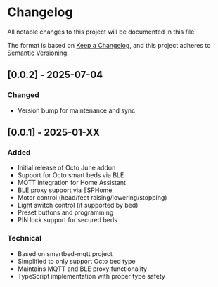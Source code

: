 # Changelog

All notable changes to this project will be documented in this file.

The format is based on [Keep a Changelog](https://keepachangelog.com/en/1.0.0/),
and this project adheres to [Semantic Versioning](https://semver.org/spec/v2.0.0.html).

## [0.0.2] - 2025-07-04

### Changed
- Version bump for maintenance and sync

## [0.0.1] - 2025-01-XX

### Added
- Initial release of Octo June addon
- Support for Octo smart beds via BLE
- MQTT integration for Home Assistant
- BLE proxy support via ESPHome
- Motor control (head/feet raising/lowering/stopping)
- Light switch control (if supported by bed)
- Preset buttons and programming
- PIN lock support for secured beds

### Technical
- Based on smartbed-mqtt project
- Simplified to only support Octo bed type
- Maintains MQTT and BLE proxy functionality
- TypeScript implementation with proper type safety
